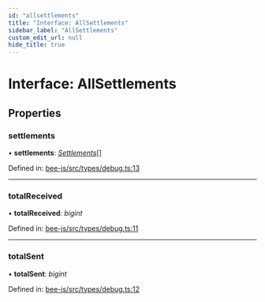```yaml
---
id: "allsettlements"
title: "Interface: AllSettlements"
sidebar_label: "AllSettlements"
custom_edit_url: null
hide_title: true
---
```


# Interface: AllSettlements

## Properties

### settlements

• **settlements**: [*Settlements*](settlements.md)[]

Defined in: [bee-js/src/types/debug.ts:13](https://github.com/ethersphere/bee-js/blob/430becc/src/types/debug.ts#L13)

___

### totalReceived

• **totalReceived**: *bigint*

Defined in: [bee-js/src/types/debug.ts:11](https://github.com/ethersphere/bee-js/blob/430becc/src/types/debug.ts#L11)

___

### totalSent

• **totalSent**: *bigint*

Defined in: [bee-js/src/types/debug.ts:12](https://github.com/ethersphere/bee-js/blob/430becc/src/types/debug.ts#L12)

